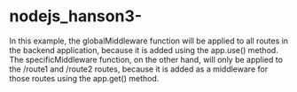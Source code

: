 # nodejs_hanson3-

In this example, the globalMiddleware function will be applied to all routes in the backend application, because it is added using the app.use() method. The specificMiddleware function, on the other hand, will only be applied to the /route1 and /route2 routes, because it is added as a middleware for those routes using the app.get() method.
